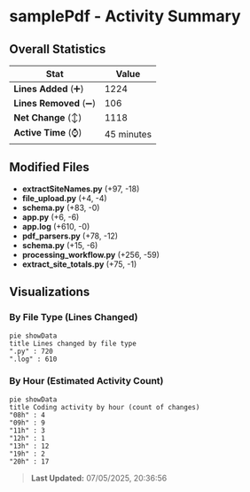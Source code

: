 # samplePdf - Activity Summary 

## Overall Statistics

| Stat                   | Value                                                             |
| ---------------------- | ----------------------------------------------------------------- |
| **Lines Added** (➕)   | 1224                                          |
| **Lines Removed** (➖) | 106                                        |
| **Net Change** (↕)    | 1118                |
| **Active Time** (⌚)   | 45 minutes |


## Modified Files
- **extractSiteNames.py** (+97, -18)
- **file_upload.py** (+4, -4)
- **schema.py** (+83, -0)
- **app.py** (+6, -6)
- **app.log** (+610, -0)
- **pdf_parsers.py** (+78, -12)
- **schema.py** (+15, -6)
- **processing_workflow.py** (+256, -59)
- **extract_site_totals.py** (+75, -1)

## Visualizations

### By File Type (Lines Changed)

```mermaid
pie showData
title Lines changed by file type
".py" : 720
".log" : 610
```

### By Hour (Estimated Activity Count)

```mermaid
pie showData
title Coding activity by hour (count of changes)
"08h" : 4
"09h" : 9
"11h" : 3
"12h" : 1
"13h" : 12
"19h" : 2
"20h" : 17
```


> **Last Updated:** 07/05/2025, 20:36:56